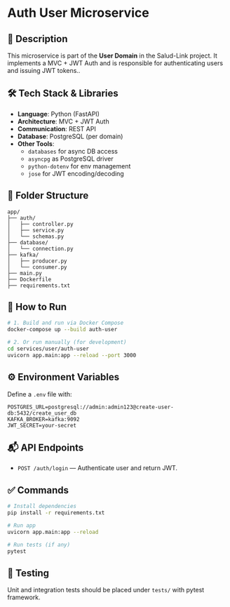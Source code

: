 
# Auth User Microservice

## 🧩 Description

This microservice is part of the **User Domain** in the Salud-Link project. It implements a MVC + JWT Auth and is responsible for authenticating users and issuing JWT tokens..

## 🛠 Tech Stack & Libraries

- **Language**: Python (FastAPI)
- **Architecture**: MVC + JWT Auth
- **Communication**: REST API
- **Database**: PostgreSQL (per domain)
- **Other Tools**: 
  - `databases` for async DB access
  - `asyncpg` as PostgreSQL driver
  - `python-dotenv` for env management
  - `jose` for JWT encoding/decoding

## 📁 Folder Structure

```
app/
├── auth/
│   ├── controller.py
│   ├── service.py
│   └── schemas.py
├── database/
│   └── connection.py
├── kafka/
│   ├── producer.py
│   └── consumer.py
├── main.py
├── Dockerfile
├── requirements.txt
```

## 🚀 How to Run

```bash
# 1. Build and run via Docker Compose
docker-compose up --build auth-user

# 2. Or run manually (for development)
cd services/user/auth-user
uvicorn app.main:app --reload --port 3000
```

## ⚙️ Environment Variables

Define a `.env` file with:

```
POSTGRES_URL=postgresql://admin:admin123@create-user-db:5432/create_user_db
KAFKA_BROKER=kafka:9092
JWT_SECRET=your-secret
```

## 📬 API Endpoints

- `POST /auth/login` — Authenticate user and return JWT.

## ✅ Commands

```bash
# Install dependencies
pip install -r requirements.txt

# Run app
uvicorn app.main:app --reload

# Run tests (if any)
pytest
```

## 🧪 Testing

Unit and integration tests should be placed under `tests/` with pytest framework.
